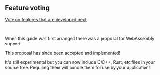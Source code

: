 ## Feature voting

[Vote on features that are developed next!](https://webpack.js.org/vote/)

</br>

When this guide was first arranged there was a proposal for WebAssembly support. 

This proposal has since been accepted and implemented! 

It's still experimental but you can now include C/C++, Rust, etc files in your source tree. Requiring them will bundle them for use by your application!